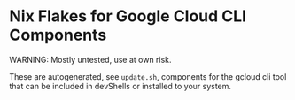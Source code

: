 # Nix Flakes for Google Cloud CLI Components

WARNING: Mostly untested, use at own risk.

These are autogenerated, see `update.sh`, components for the gcloud cli tool
that can be included in devShells or installed to your system.
